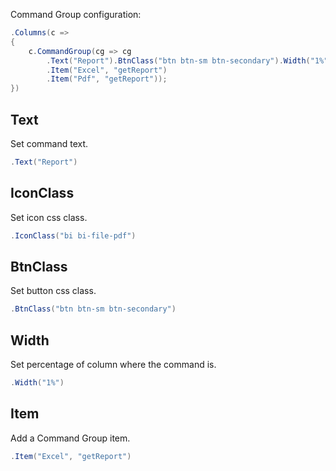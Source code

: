 Command Group configuration:
```csharp
.Columns(c =>
{
    c.CommandGroup(cg => cg
		.Text("Report").BtnClass("btn btn-sm btn-secondary").Width("1%")
        .Item("Excel", "getReport")
		.Item("Pdf", "getReport"));
})
```

## Text
Set command text.
```csharp
.Text("Report")
```

## IconClass
Set icon css class.
```csharp
.IconClass("bi bi-file-pdf")
```

## BtnClass
Set button css class.
```csharp
.BtnClass("btn btn-sm btn-secondary")
```

## Width
Set percentage of column where the command is.
```csharp
.Width("1%")
```

## Item
Add a Command Group item.
```csharp
.Item("Excel", "getReport")
```


